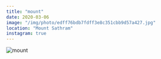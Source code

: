 ```yaml
---
title: "mount"
date: 2020-03-06
image: "/img/photo/edff76bdb7fdff3e8c351cbb9d57a427.jpg"
location: "Mount Sathram"
instagram: true
---
```


![mount](/img/photo/edff76bdb7fdff3e8c351cbb9d57a427.jpg)
